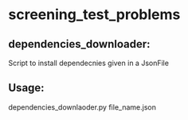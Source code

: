 # screening_test_problems

## dependencies_downloader: 
Script to install dependecnies given in a JsonFile
## Usage:
dependencies_downlaoder.py file_name.json


